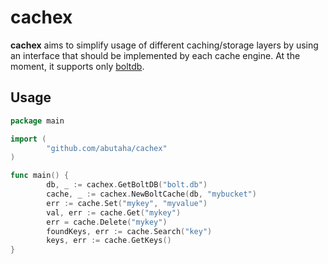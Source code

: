 # cachex

**cachex** aims to simplify usage of different caching/storage layers by using an interface that should be implemented by each cache engine.
At the moment, it supports only [boltdb](https://github.com/boltdb/bolt).

## Usage

```go
package main

import (
        "github.com/abutaha/cachex"
)

func main() {
        db, _ := cachex.GetBoltDB("bolt.db")
        cache, _ := cachex.NewBoltCache(db, "mybucket")
        err := cache.Set("mykey", "myvalue")
        val, err := cache.Get("mykey")
        err = cache.Delete("mykey")
        foundKeys, err := cache.Search("key")
        keys, err := cache.GetKeys()
}
```

